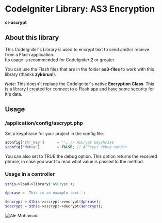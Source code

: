 # CodeIgniter Library: AS3 Encryption

**ci-ascrypt**

## About this library

This CodeIgniter's Library is used to encrypt text to send and/or receive from a Flash application.    
Its usage is recommended for CodeIgniter 2 or greater.  

You can use the Flash files that are in the folder **as3-files** to work with this library (thanks **zykbrun**!).

*Note:* This doesn't replace the CodeIgniter's native **Encryption Class**. This is a library I created for connect to a Flash app and have some security for it's data.

## Usage

### /application/config/ascrypt.php

Set a keyphrase for your project in the config file.

```php
$config['str_key']		= ''; // ASCrypt keyphrase
$config['debug']		= FALSE; // ASCrypt debug option
```

You can also set to TRUE the debug option. This option returns the received phrase, in case you want to read what value is passed to the method.

### Usage in a controller

```php
$this->load->library('ASCrypt');

$phrase = 'This is an example text.';

$encrypt = $this->ascrypt->encrypt($phrase);
$decrypt = $this->ascrypt->decrypt($encrypt);
```

![Ale Mohamad](http://codeigniter.alemohamad.com/images/logo2012am.png)